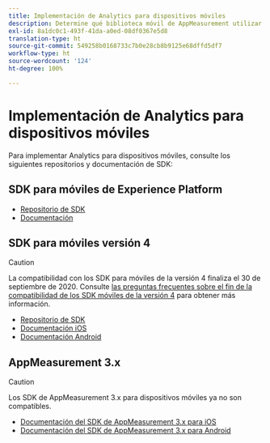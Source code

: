 ```yaml
---
title: Implementación de Analytics para dispositivos móviles
description: Determine qué biblioteca móvil de AppMeasurement utilizar.
exl-id: 8a1dc0c1-493f-41da-a0ed-08df0367e5d8
translation-type: ht
source-git-commit: 549258b0168733c7b0e28cb8b9125e68dffd5df7
workflow-type: ht
source-wordcount: '124'
ht-degree: 100%

---
```


# Implementación de Analytics para dispositivos móviles

Para implementar Analytics para dispositivos móviles, consulte los siguientes repositorios y documentación de SDK:

## SDK para móviles de Experience Platform

* [Repositorio de SDK](https://github.com/Adobe-Marketing-Cloud/aep-sdks-documentation)
* [Documentación](https://aep-sdks.gitbook.io/docs/)

## SDK para móviles versión 4

>[!CAUTION]
>
>La compatibilidad con los SDK para móviles de la versión 4 finaliza el 30 de septiembre de 2020. Consulte [las preguntas frecuentes sobre el fin de la compatibilidad de los SDK móviles de la versión 4](https://aep-sdks.gitbook.io/docs/version-4-sdk-end-of-support-faq) para obtener más información.

* [Repositorio de SDK](https://github.com/Adobe-Marketing-Cloud/mobile-services/tree/master/sdks)
* [Documentación iOS](https://docs.adobe.com/content/help/es-ES/mobile-services/ios/overview.html)
* [Documentación Android](https://docs.adobe.com/content/help/es-ES/mobile-services/android/overview.html)

## AppMeasurement 3.x

>[!CAUTION]
>
>Los SDK de AppMeasurement 3.x para dispositivos móviles ya no son compatibles.

* [Documentación del SDK de AppMeasurement 3.x para iOS](../../assets/adobe_mobile_ios_3x.pdf)
* [Documentación del SDK de AppMeasurement 3.x para Android](../../assets/android_3x.pdf)
